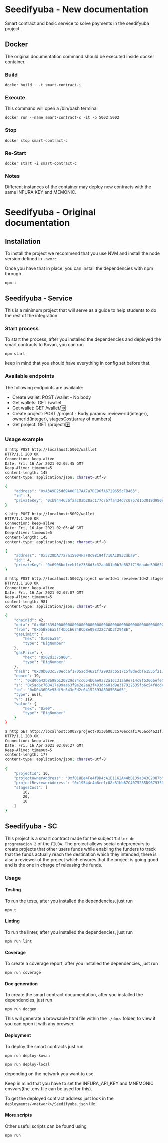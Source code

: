# Seedifyuba - New documentation
Smart contract and basic service to solve payments in the seedifyuba project.

## Docker
The original documentation command should be executed inside docker container.  

### Build
```
docker build . -t smart-contract-i 
```

### Execute
This command will open a /bin/bash terminal
```
docker run --name smart-contract-c -it -p 5002:5002 
```

### Stop
```
docker stop smart-contract-c 
```

### Re-Start
```
docker start -i smart-contract-c
```

### Notes
Different instances of the container may deploy new contracts with the same INFURA KEY and MEMONIC.

# Seedifyuba - Original documentation

## Installation

To install the project we recommend that you use NVM and install the node version defined in `.nvmrc`

Once you have that in place, you can install the dependencies with npm through

`npm i`

## Seedifyuba - Service

This is a minimum project that will serve as a guide to help students to do the rest of the integration

### Start process

To start the process, after you installed the dependencies and deployed the smart contracts to Kovan, you can run

`npm start`

keep in mind that you should have everything in config set before that.

### Available endpoints

The following endpoints are available:

- Create wallet: POST /wallet - No body 
- Get wallets: GET /wallet
- Get wallet: GET /wallet/:id:
- Create project: POST /project - Body params: reviewerId(integer), ownerId(integer), stagesCost(array of numbers)
- Get project: GET /project/:hash:

### Usage example

```sh
$ http POST http://localhost:5002/walllet
HTTP/1.1 200 OK
Connection: keep-alive
Date: Fri, 16 Apr 2021 02:05:45 GMT
Keep-Alive: timeout=5
content-length: 145
content-type: application/json; charset=utf-8

{
    "address": "0xA3A9D25d69A00F17AA7a7DE96fA6729655cFB463",
    "id": 3,
    "privateKey": "0xb9444636faac0ab28ac177c767fa434d7c0767d1b3019d980e079a4d644727ba"
}

$ http POST http://localhost:5002/wallet
HTTP/1.1 200 OK
Connection: keep-alive
Date: Fri, 16 Apr 2021 02:05:46 GMT
Keep-Alive: timeout=5
content-length: 145
content-type: application/json; charset=utf-8

{
    "address": "0x5228DA7727a15904FaF8c98194f710AcD932dba9",
    "id": 4,
    "privateKey": "0x6906bdfcebf1e2366d3c32aa001b0b7e882f719daabe590650f854279979c62e"
}

$ http POST http://localhost:5002/project ownerId=1 reviewerId=2 stagesCost:='[10,20,10]'
HTTP/1.1 200 OK
Connection: keep-alive
Date: Fri, 16 Apr 2021 02:07:07 GMT
Keep-Alive: timeout=5
content-length: 981
content-type: application/json; charset=utf-8

{
    "chainId": 42,
    "data": "0xd86233940000000000000000000000000000000000000000000000000000000000000060000000000000000000000000f018be4fe4fbd4ca1b1162a44bb139a343c2087b00000000000000000000000019544c4b8ce1c08c81bb67c4075265d967935dcd00000000000000000000000000000000000000000000000000000000000000030000000000000000000000000000000000000000000000008ac7230489e80000000000000000000000000000000000000000000000000001158e460913d000000000000000000000000000000000000000000000000000008ac7230489e80000",
    "from": "0x55B86Ea5ff4bb1E674BCbBe098322C7dD3f294BE",
    "gasLimit": {
        "hex": "0x02ba56",
        "type": "BigNumber"
    },
    "gasPrice": {
        "hex": "0x02d1375900",
        "type": "BigNumber"
    },
    "hash": "0x30b003c570eccaf1705acd4621f72993acb51715f8decbf61535f21376cfe1d2",
    "nonce": 19,
    "r": "0xd06642b8b98b120829d24cc654b6ae9a22a16c31aa9e714c8f5306befe01cd3f",
    "s": "0x5ad6c768417a99aa63f9a2e2aa3f493db601d9e317922535fb6c54f8cdc0fba9",
    "to": "0xD0436D8e93df9c543eFd2c04152393A8D05B5A05",
    "type": null,
    "v": 119,
    "value": {
        "hex": "0x00",
        "type": "BigNumber"
    }
}

$ http GET http://localhost:5002/project/0x30b003c570eccaf1705acd4621f72993acb51715f8decbf61535f21376cfe1d2
HTTP/1.1 200 OK
Connection: keep-alive
Date: Fri, 16 Apr 2021 02:09:27 GMT
Keep-Alive: timeout=5
content-length: 177
content-type: application/json; charset=utf-8

{
    "projectId": 16,
    "projectOwnerAddress": "0xf018Be4Fe4fBD4cA1B1162A44bB139a343C2087b",
    "projectReviewerAddress": "0x19544c4b8ce1c08c81bb67C4075265D967935DCd",
    "stagesCost": [
        10,
        20,
        10
    ]
}

```

## Seedifyuba - SC

This project is a smart contract made for the subject `Taller de programacion 2` of the `FIUBA`. The project allows social entepreneurs to create projects that other users funds while enabling the funders to track that the funds actually reach the destination which they intended, there is also a reviewer of the project which ensures that the project is going good and is the one in charge of releasing the funds.

### Usage



#### Testing

To run the tests, after you installed the dependencies, just run

`npm t`

#### Linting

To run the linter, after you installed the dependencies, just run 

`npm run lint`

#### Coverage

To create a coverage report, after you installed the dependencies, just run 

`npm run coverage`

#### Doc generation

To create the smart contract documentation, after you installed the dependencies, just run 

`npm run docgen`

This will generate a browsable html file within the `./docs` folder, to view it you can open it with any browser.

#### Deployment

To deploy the smart contracts just run

`npm run deploy-kovan`

`npm run deploy-local`

depending on the network you want to use.

Keep in mind that you have to set the INFURA_API_KEY and MNEMONIC envvars(the .env file can be used for this).

To get the deployed contract address just look in the `deployments/<network>/Seedifyuba.json` file.

#### More scripts

Other useful scripts can be found using

`npm run`
